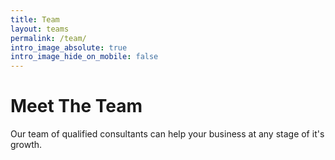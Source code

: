 ```yaml
---
title: Team
layout: teams
permalink: /team/
intro_image_absolute: true
intro_image_hide_on_mobile: false
---
```


# Meet The Team

Our team of qualified consultants can help your business at any stage of it's growth.

